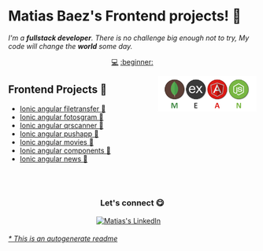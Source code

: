 # Matias Baez's Frontend projects! 👋


<em>I'm a **fullstack developer**. There is no challenge big enough not to try, My code will change the **world** some day.</em>


<p align="center">
<a href="https://github.com/matiasbaez/matiasbaez/blob/master/backend.md">💻</a>
<a href="https://github.com/matiasbaez/matiasbaez/blob/master/ionic.md">:beginner:</a>
</p>


<a href="https://www.linkedin.com/in/matiasbaez/">
<img align="right" height="auto" width="200" src="https://github.com/matiasbaez/matiasbaez/raw/master/img/mean-stack.png"/>
</a>


## Frontend Projects :beginner:
- [Ionic angular filetransfer  :beginner:](https://github.com/matiasbaez/ionic-angular-filetransfer) 
- [Ionic angular fotosgram  :beginner:](https://github.com/matiasbaez/ionic-angular-fotosgram) 
- [Ionic angular qrscanner  :beginner:](https://github.com/matiasbaez/ionic-angular-qrscanner) 
- [Ionic angular pushapp  :beginner:](https://github.com/matiasbaez/ionic-angular-pushapp) 
- [Ionic angular movies  :beginner:](https://github.com/matiasbaez/ionic-angular-movies) 
- [Ionic angular components  :beginner:](https://github.com/matiasbaez/ionic-angular-components) 
- [Ionic angular news  :beginner:](https://github.com/matiasbaez/ionic-angular-news) 



<br>

<br>

<div align="center">
<h3 align="center">Let's connect 😋</h3>
</div>
<p align="center">
<a href="https://www.linkedin.com/in/matiasbaez/" target="blank">
<img align="center" width="30px" alt="Matias's LinkedIn" src="https://www.vectorlogo.zone/logos/linkedin/linkedin-icon.svg"/></a> &nbsp; &nbsp;

</p>


###### [* This is an autogenerate readme](https://github.com/matiasbaez/matiasbaez/tree/master/ReadmeGenerator)

